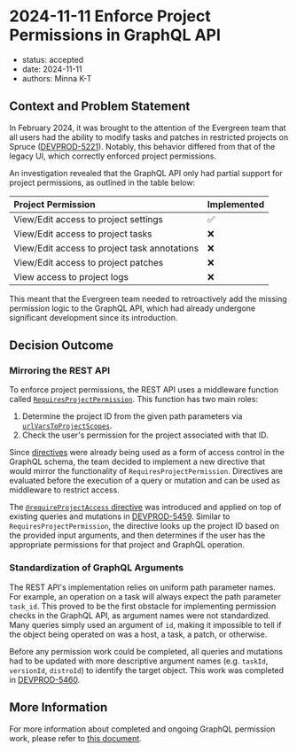 # 2024-11-11 Enforce Project Permissions in GraphQL API

* status: accepted
* date: 2024-11-11
* authors: Minna K-T

## Context and Problem Statement

In February 2024, it was brought to the attention of the Evergreen team that all users had the ability to modify tasks and patches in restricted projects on Spruce ([DEVPROD-5221](https://jira.mongodb.org/browse/DEVPROD-5221)). Notably, this behavior differed from that of the legacy UI, which correctly enforced project permissions.

An investigation revealed that the GraphQL API only had partial support for project permissions, as outlined in the table below:

| Project Permission | Implemented |
| :------------- | :------------- |
| View/Edit access to project settings | ✅ |
| View/Edit access to project tasks | ❌ |
| View/Edit access to project task annotations | ❌ |
| View/Edit access to project patches | ❌ |
| View access to project logs | ❌ |

This meant that the Evergreen team needed to retroactively add the missing permission logic to the GraphQL API, which had already undergone significant development since its introduction.

## Decision Outcome
### Mirroring the REST API
To enforce project permissions, the REST API uses a middleware function called [`RequiresProjectPermission`](https://github.com/evergreen-ci/evergreen/blob/af18e60d63f99d5c0fbfe4679d86a96829bc7098/rest/route/middleware.go#L605-L615). This function has two main roles:   
1. Determine the project ID from the given path parameters via [`urlVarsToProjectScopes`](https://github.com/evergreen-ci/evergreen/blob/af18e60d63f99d5c0fbfe4679d86a96829bc7098/rest/route/middleware.go#L639). 
2. Check the user's permission for the project associated with that ID.

Since [directives](https://the-guild.dev/graphql/tools/docs/schema-directives) were already being used as a form of access control in the GraphQL schema, the team decided to implement a new directive that would mirror the functionality of `RequiresProjectPermission`. Directives are evaluated before the execution of a query or mutation and can be used as middleware to restrict access.

The [`@requireProjectAccess` directive](https://github.com/evergreen-ci/evergreen/blob/7fd7c2065599850a41b445de4b1ff75e624fa622/graphql/schema/directives.graphql#L6-L23) was introduced and applied on top of existing queries and mutations in [DEVPROD-5459](https://jira.mongodb.org/browse/DEVPROD-5459). Similar to `RequiresProjectPermission`, the directive looks up the project ID based on the provided input arguments, and then determines if the user has the appropriate permissions for that project and GraphQL operation.

### Standardization of GraphQL Arguments
The REST API's implementation relies on uniform path parameter names. For example, an operation on a task will always expect the path parameter `task_id`. This proved to be the first obstacle for implementing permission checks in the GraphQL API, as argument names were not standardized. Many queries simply used an argument of `id`, making it impossible to tell if the object being operated on was a host, a task, a patch, or otherwise.

Before any permission work could be completed, all queries and mutations had to be updated with more descriptive argument names (e.g. `taskId`, `versionId`, `distroId`) to identify the target object. This work was completed in [DEVPROD-5460](https://jira.mongodb.org/browse/DEVPROD-5460).

## More Information
For more information about completed and ongoing GraphQL permission work, please refer to [this document](https://docs.google.com/document/d/10xqHg94Ynqcd33-qSkK6XtelGcajGWteNBdG-gUGUHI/edit?usp=sharing).
